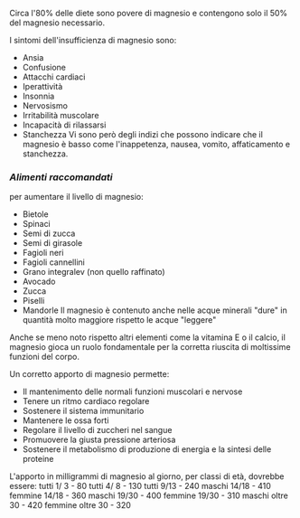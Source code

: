 Circa l'80% delle diete sono povere di magnesio e contengono solo il 50% del magnesio necessario.

I sintomi dell'insufficienza di magnesio sono:
- Ansia
- Confusione
- Attacchi cardiaci
- Iperattività
- Insonnia
- Nervosismo
- Irritabilità muscolare
- Incapacità di rilassarsi
- Stanchezza
Vi sono però degli indizi che possono indicare che il magnesio è basso come l'inappetenza, nausea, vomito, affaticamento e stanchezza.

### *Alimenti raccomandati*
per aumentare il livello di magnesio:
- Bietole
- Spinaci
- Semi di zucca
- Semi di girasole
- Fagioli neri
- Fagioli cannellini
- Grano integralev (non quello raffinato)
- Avocado
- Zucca
- Piselli
- Mandorle
Il magnesio è contenuto anche nelle acque minerali "dure" in quantità molto maggiore rispetto le acque "leggere"

Anche se meno noto rispetto altri elementi come la vitamina E o il calcio, il magnesio gioca un ruolo fondamentale per la corretta riuscita di moltissime funzioni del corpo.

Un corretto apporto di magnesio permette:
- Il mantenimento delle normali funzioni muscolari e nervose
- Tenere un ritmo cardiaco regolare
- Sostenere il sistema immunitario
- Mantenere le ossa forti
- Regolare il livello di zuccheri nel sangue
- Promuovere la giusta pressione arteriosa
- Sostenere il metabolismo di produzione di energia e la sintesi delle proteine

L'apporto in  milligrammi di magnesio al giorno, per classi di età, dovrebbe essere:
 tutti   1/ 3 -  80
 tutti   4/ 8 - 130
 tutti   9/13 - 240
 maschi 14/18 - 410
femmine 14/18 - 360
 maschi 19/30 - 400
femmine 19/30 - 310
 maschi oltre 30 - 420
femmine oltre 30 - 320 